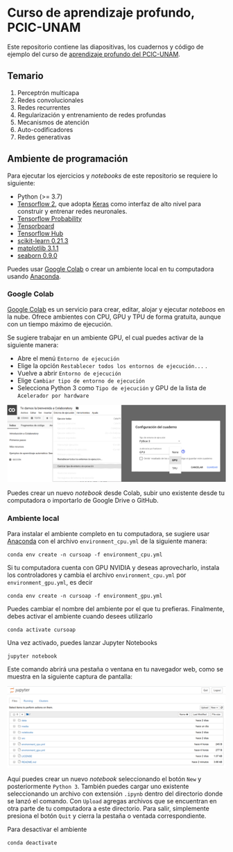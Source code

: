 # Curso de aprendizaje profundo, PCIC-UNAM
Este repositorio contiene las diapositivas, los cuadernos y código de ejemplo del curso de [aprendizaje profundo del PCIC-UNAM](http://turing.iimas.unam.mx/~gibranfp/cursos/aprendizaje_profundo/).

## Temario
1. Perceptrón multicapa
2. Redes convolucionales
3. Redes recurrentes
4. Regularización y entrenamiento de redes profundas
5. Mecanismos de atención
6. Auto-codificadores
7. Redes generativas

## Ambiente de programación
Para ejecutar los ejercicios y *notebooks* de este repositorio se requiere lo siguiente:

* Python (>= 3.7)
* [Tensorflow 2](https://www.tensorflow.org/), que adopta [Keras](https://www.tensorflow.org/versions/r2.0/api_docs/python/tf/keras) como interfaz de alto nivel para construir y entrenar redes neuronales.
* [Tensorflow Probability](https://www.tensorflow.org/probability/)
* [Tensorboard](https://www.tensorflow.org/tensorboard/)
* [Tensorflow Hub](https://www.tensorflow.org/hub/)
* [scikit-learn 0.21.3](https://scikit-learn.org/)
* [matplotlib 3.1.1](https://matplotlib.org/)
* [seaborn 0.9.0](https://seaborn.pydata.org/)

Puedes usar [Google Colab](https://colab.research.google.com) o crear un ambiente local en tu computadora usando [Anaconda](https://www.anaconda.com/). 

### Google Colab
[Google Colab](https://colab.research.google.com) es un servicio para crear, editar, alojar y ejecutar *noteboos* en la nube. Ofrece ambientes con CPU, GPU y TPU de forma gratuita, aunque con un tiempo máximo de ejecución.

Se sugiere trabajar en un ambiente GPU, el cual puedes activar de la siguiente manera:
* Abre el menú `Entorno de ejecución`
* Elige la opción `Restablecer todos los entornos de ejecución...` . 
* Vuelve a abrir `Entorno de ejecución`
* Elige `Cambiar tipo de entorno de ejecución` 
* Selecciona Python 3 como `Tipo de ejecución` y GPU de la lista de `Acelerador por hardware`

![](figs/escoge_acelerador.png)

Puedes crear un nuevo *notebook* desde Colab, subir uno existente desde tu computadora o importarlo de Google Drive o GitHub. 

### Ambiente local
Para instalar el ambiente completo en tu computadora, se sugiere usar [Anaconda](https://www.anaconda.com/) con el archivo `environment_cpu.yml` de la siguiente manera: 

```
conda env create -n cursoap -f environment_cpu.yml
```

Si tu computadora cuenta con GPU NVIDIA y deseas aprovecharlo, instala los controladores y cambia el archivo `environment_cpu.yml` por `environment_gpu.yml`, es decir

```
conda env create -n cursoap -f environment_gpu.yml
```

Puedes cambiar el nombre del ambiente por el que tu prefieras. Finalmente, debes activar el ambiente cuando desees utilizarlo

```
conda activate cursoap 
```

Una vez activado, puedes lanzar Jupyter Notebooks

```
jupyter notebook
```

Este comando abrirá una pestaña o ventana en tu navegador web, como se muestra en la siguiente captura de pantalla:

![](figs/jupyter_notebook.png)

Aquí puedes crear un nuevo *notebook* seleccionando el botón `New` y posteriormente `Python 3`. También puedes cargar uno existente seleccionando un archivo con extensión `.ipynb` dentro del directorio donde se lanzó el comando. Con `Upload` agregas archivos que se encuentran en otra parte de tu computadora a este directorio. Para salir, simplemente presiona el botón `Quit` y cierra la pestaña o ventada correspondiente. 
 
Para desactivar el ambiente

```
conda deactivate 
```